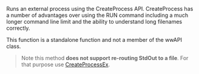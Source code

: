 ﻿Runs an external process using the CreateProcess API. CreateProcess has a number of advantages over using the RUN command including a much longer command line limit and the ability to understand long filenames correctly.

This function is a standalone function and not a member of the wwAPI class.

> Note this method **does not support re-routing StdOut to a file**. For that purpose use [CreateProcessEx](vfps://Topic/_1H30VQ01M).